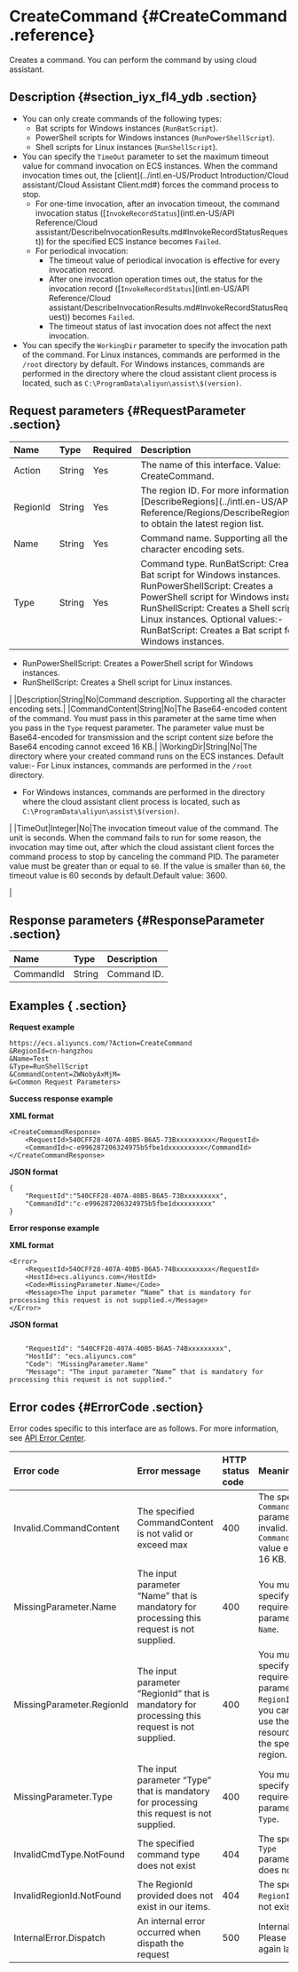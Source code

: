 # CreateCommand {#CreateCommand .reference}

Creates a command. You can perform the command by using cloud assistant.

## Description {#section_iyx_fl4_ydb .section}

-   You can only create commands of the following types:
    -   Bat scripts for Windows instances \(`RunBatScript`\).
    -   PowerShell scripts for Windows instances \(`RunPowerShellScript`\).
    -   Shell scripts for Linux instances \(`RunShellScript`\).
-   You can specify the `TimeOut` parameter to set the maximum timeout value for command invocation on ECS instances. When the command invocation times out, the [client](../intl.en-US/Product Introduction/Cloud assistant/Cloud Assistant Client.md#) forces the command process to stop.
    -   For one-time invocation, after an invocation timeout, the command invocation status \([`InvokeRecordStatus`](intl.en-US/API Reference/Cloud assistant/DescribeInvocationResults.md#InvokeRecordStatusRequest)\) for the specified ECS instance becomes `Failed`.
    -   For periodical invocation:
        -   The timeout value of periodical invocation is effective for every invocation record.
        -   After one invocation operation times out, the status for the invocation record \([`InvokeRecordStatus`](intl.en-US/API Reference/Cloud assistant/DescribeInvocationResults.md#InvokeRecordStatusRequest)\) becomes `Failed`.
        -   The timeout status of last invocation does not affect the next invocation.
-   You can specify the `WorkingDir` parameter to specify the invocation path of the command. For Linux instances, commands are performed in the `/root` directory by default. For Windows instances, commands are performed in the directory where the cloud assistant client process is located, such as `C:\ProgramData\aliyun\assist\$(version)`.

## Request parameters {#RequestParameter .section}

|Name|Type|Required|Description|
|:---|:---|:-------|:----------|
|Action|String|Yes|The name of this interface. Value: CreateCommand.|
|RegionId|String|Yes|The region ID. For more information, call [DescribeRegions](../intl.en-US/API Reference/Regions/DescribeRegions.md#) to obtain the latest region list.|
|Name|String|Yes|Command name. Supporting all the character encoding sets.|
|Type|String|Yes|Command type. RunBatScript: Creates a Bat script for Windows instances. RunPowerShellScript: Creates a PowerShell script for Windows instances. RunShellScript: Creates a Shell script for Linux instances. Optional values:-   RunBatScript: Creates a Bat script for Windows instances.
-   RunPowerShellScript: Creates a PowerShell script for Windows instances.
-   RunShellScript: Creates a Shell script for Linux instances.

|
|Description|String|No|Command description. Supporting all the character encoding sets.|
|CommandContent|String|No|The Base64-encoded content of the command. You must pass in this parameter at the same time when you pass in the `Type` request parameter. The parameter value must be Base64-encoded for transmission and the script content size before the Base64 encoding cannot exceed 16 KB.|
|WorkingDir|String|No|The directory where your created command runs on the ECS instances. Default value:-   For Linux instances, commands are performed in the `/root` directory.
-   For Windows instances, commands are performed in the directory where the cloud assistant client process is located, such as `C:\ProgramData\aliyun\assist\$(version)`.

|
|TimeOut|Integer|No|The invocation timeout value of the command. The unit is seconds. When the command fails to run for some reason, the invocation may time out, after which the cloud assistant client forces the command process to stop by canceling the command PID. The parameter value must be greater than or equal to `60`. If the value is smaller than `60`, the timeout value is 60 seconds by default.Default value: 3600.

|

## Response parameters {#ResponseParameter .section}

|Name|Type|Description|
|:---|:---|:----------|
|CommandId|String|Command ID.|

## Examples { .section}

**Request example**

```
https://ecs.aliyuncs.com/?Action=CreateCommand
&RegionId=cn-hangzhou
&Name=Test
&Type=RunShellScript
&CommandContent=ZWNobyAxMjM=
&<Common Request Parameters>
```

**Success response example**

**XML format**

```
<CreateCommandResponse>
    <RequestId>540CFF28-407A-40B5-B6A5-73Bxxxxxxxxx</RequestId>
    <CommandId>c-e996287206324975b5fbe1dxxxxxxxxx</CommandId>
</CreateCommandResponse>
```

**JSON format**

```
{
    "RequestId":"540CFF28-407A-40B5-B6A5-73Bxxxxxxxxx",
    "CommandId":"c-e996287206324975b5fbe1dxxxxxxxxx"
}
```

**Error response example**

**XML format** 

```
<Error>
    <RequestId>540CFF28-407A-40B5-B6A5-74Bxxxxxxxxx</RequestId>
    <HostId>ecs.aliyuncs.com</HostId>
    <Code>MissingParameter.Name</Code>
    <Message>The input parameter “Name” that is mandatory for processing this request is not supplied.</Message>
</Error>
```

**JSON format**

```

    "RequestId": "540CFF28-407A-40B5-B6A5-74Bxxxxxxxxx",
    "HostId": "ecs.aliyuncs.com"
    "Code": "MissingParameter.Name"
    "Message": "The input parameter “Name” that is mandatory for processing this request is not supplied."

```

## Error codes {#ErrorCode .section}

Error codes specific to this interface are as follows. For more information, see [API Error Center](https://error-center.alibabacloud.com/status/product/Ecs).

|Error code|Error message|HTTP status code|Meaning|
|:---------|:------------|:---------------|:------|
|Invalid.CommandContent|The specified CommandContent is not valid or exceed max|400|The specified `CommandContent` parameter is invalid. Or the `CommandContent` value exceeds 16 KB.|
|MissingParameter.Name|The input parameter “Name” that is mandatory for processing this request is not supplied.|400|You must specify the required parameter `Name`.|
|MissingParameter.RegionId|The input parameter “RegionId” that is mandatory for processing this request is not supplied.|400|You must specify the required parameter `RegionId`. Or you cannot use the resources in the specified region.|
|MissingParameter.Type|The input parameter “Type” that is mandatory for processing this request is not supplied.|400|You must specify the required parameter `Type`.|
|InvalidCmdType.NotFound|The specified command type does not exist|404|The specified `Type` parameter does not exist.|
|InvalidRegionId.NotFound|The RegionId provided does not exist in our items.|404|The specified `RegionId` does not exist.|
|InternalError.Dispatch|An internal error occurred when dispath the request|500|Internal error. Please try again later.|


